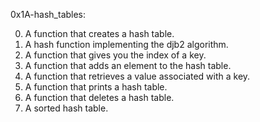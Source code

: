 0x1A-hash_tables:

0. A function that creates a hash table.
1. A hash function implementing the djb2 algorithm.
2. A function that gives you the index of a key.
3. A function that adds an element to the hash table.
4. A function that retrieves a value associated with a key.
5. A function that prints a hash table.
6. A function that deletes a hash table.
7. A sorted hash table.
